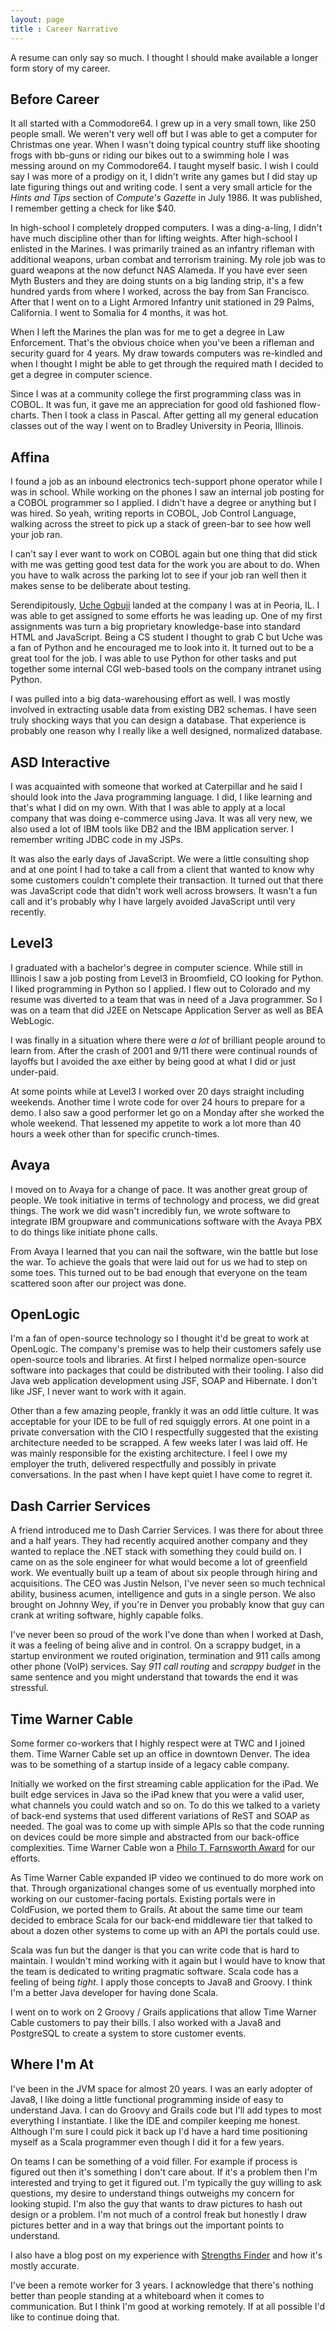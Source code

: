 ```yaml
---
layout: page
title : Career Narrative
---
```


A resume can only say so much.  I thought I should make available a longer form story of my career.

## Before Career
It all started with a Commodore64.  I grew up in a very small town, like 250 people small.  We weren't 
very well off but I was able to get a computer for Christmas one year.  When I wasn't doing typical 
country stuff like shooting frogs with bb-guns or riding our bikes out to a swimming hole I was messing
around on my Commodore64.  I taught myself basic.  I wish I could say I was more of a prodigy on it, I
didn't write any games but I did stay up late figuring things out and writing code.  I sent a very small
article for the _Hints and Tips_ section of _Compute's Gazette_ in July 1986.  It was published, I
remember getting a check for like $40.

In high-school I completely dropped computers.  I was a ding-a-ling, I didn't have much discipline other
than for lifting weights.  After high-school I enlisted in the Marines.  I was primarily trained as an
infantry rifleman with additional weapons, urban combat and terrorism training.  My role job was to guard 
weapons at the now defunct NAS Alameda.  If you have ever seen Myth Busters and they are doing stunts on a big 
landing strip, it's a few hundred yards from where I worked, across the bay from San Francisco.  After that
I went on to a Light Armored Infantry unit stationed in 29 Palms, California.  I went to Somalia for 4 
months, it was hot.

When I left the Marines the plan was for me to get a degree in Law Enforcement.  That's the obvious choice
when you've been a rifleman and security guard for 4 years.  My draw towards computers was re-kindled and
when I thought I might be able to get through the required math I decided to get a degree in computer
science.

Since I was at a community college the first programming class was in COBOL.  It was fun, it gave me an
appreciation for good old fashioned flow-charts.  Then I took a class in Pascal.  After getting all my
general education classes out of the way I went on to Bradley University in Peoria, Illinois.

## Affina 
I found a job as an inbound electronics tech-support phone operator while I was in school.  While working on the
phones I saw an internal job posting for a COBOL programmer so I applied.  I didn't have a degree or 
anything but I was hired.  So yeah, writing reports in COBOL, Job Control Language, walking across the 
street to pick up a stack of green-bar to see how well your job ran.  

I can't say I ever want to work on COBOL again but one thing that did stick with me was getting good test 
data for the work you are about to do.  When you have to walk across the parking lot to see if your job
ran well then it makes sense to be deliberate about testing.

Serendipitously, [Uche Ogbuji](http://uche.ogbuji.net/) landed at the company I was at in Peoria, IL.  I 
was able to get assigned to some efforts he was leading up.  One of my first assignments was turn a big 
proprietary knowledge-base into standard HTML and JavaScript.  Being a CS student I thought 
to grab C but Uche was a fan of Python and he encouraged me to look into it.  It turned out to be a great 
tool for the job. I was able to use Python for other tasks and put together some internal CGI web-based 
tools on the company intranet using Python.

I was pulled into a big data-warehousing effort as well.  I was mostly involved in extracting usable
data from existing DB2 schemas.  I have seen truly shocking ways that you can design a database.  That
experience is probably one reason why I really like a well designed, normalized database.

## ASD Interactive 
I was acquainted with someone that worked at Caterpillar and he said I should look into the Java programming
language.  I did, I like learning and that's what I did on my own.  With that I was able to apply at a
local company that was doing e-commerce using Java.  It was all very new, we also used a lot of IBM tools
like DB2 and the IBM application server.  I remember writing JDBC code in my JSPs.  

It was also the early days of JavaScript.  We were a little consulting shop and at one point I had to take 
a call from a client that wanted to know why some customers couldn't complete their transaction.  It turned 
out that there was JavaScript code that didn't work well across browsers.  It wasn't a fun call and it's 
probably why I have largely avoided JavaScript until very recently.

## Level3 
I graduated with a bachelor's degree in computer science.  While still in Illinois I saw a job posting from 
Level3 in Broomfield, CO looking for Python.  I liked programming in Python so I applied.  I flew out to 
Colorado and my resume was diverted to a team that was in need of a Java programmer.  So I was on a team 
that did J2EE on Netscape Application Server as well as BEA WebLogic.  

I was finally in a situation where there were _a lot_ of brilliant people around to learn from.  After the 
crash of 2001 and 9/11 there were continual rounds of layoffs but I avoided the axe either by being good
at what I did or just under-paid.

At some points while at Level3 I worked over 20 days straight including
weekends.  Another time I wrote code for over 24 hours to prepare for a demo.  I also saw a good performer
let go on a Monday after she worked the whole weekend.  That lessened my appetite to work a lot more than
40 hours a week other than for specific crunch-times.

## Avaya
I moved on to Avaya for a change of pace.  It was another great group of people.  We took initiative in terms
of technology and process, we did great things.  The work we did wasn't incredibly fun, we wrote software
to integrate IBM groupware and communications software with the Avaya PBX to do things like initiate phone
calls.

From Avaya I learned that you can nail the software, win the battle but lose the war.  To achieve the goals that
were laid out for us we had to step on some toes.  This turned out to be bad enough that everyone on the team
scattered soon after our project was done.

## OpenLogic
I'm a fan of open-source technology so I thought it'd be great to work at OpenLogic.  The company's premise was
to help their customers safely use open-source tools and libraries.  At first I helped normalize open-source
software into packages that could be distributed with their tooling.  I also did Java web application development
using JSF, SOAP and Hibernate.  I don't like JSF, I never want to work with it again.

Other than a few amazing people, frankly it was an odd little culture.  It was acceptable for your IDE to be
full of red squiggly errors.  At one point in a private conversation with the CIO I respectfully suggested that the 
existing architecture needed to be scrapped.  A few weeks later I was laid off.  He was mainly responsible for
the existing architecture.  I feel I owe my employer the truth, delivered respectfully and possibly in private 
conversations.  In the past when I have kept quiet I have come to regret it.

## Dash Carrier Services
A friend introduced me to Dash Carrier Services.  I was there for about three and a half years.  They had recently
acquired another company and they wanted to replace the .NET stack with something they could build on.  I came on as the sole
engineer for what would become a lot of greenfield work.  We eventually built up a team of about six people through hiring and
acquisitions.  The CEO was Justin Nelson, I've never seen so much technical ability, business acumen, 
intelligence and guts in a single person.  We also brought on Johnny Wey, if you're in Denver you probably
know that guy can crank at writing software, highly capable folks.

I've never been so proud of the work I've done than when I worked at Dash, it was a feeling of being alive
and in control.  On a scrappy budget, in a startup environment we routed origination, termination and 911 calls among
other phone (VoIP) services.  Say _911 call routing_ and _scrappy budget_ in the same sentence and you might 
understand that towards the end it was stressful.  

## Time Warner Cable
Some former co-workers that I highly respect were at TWC and I joined them. Time Warner Cable set up an office in 
downtown Denver.  The idea was to be something of a startup inside of a legacy cable company.  

Initially we worked on the first streaming cable application for the iPad.
We built edge services in Java so the iPad knew that you were a valid user, what channels you
could watch and so on.  To do this we talked to a variety of back-end systems that used different variations of
ReST and SOAP as needed.  The goal was to come up with simple APIs so that the code running on devices could be 
more simple and abstracted from our back-office complexities.  Time Warner Cable won 
a [Philo T. Farnsworth Award](https://en.wikipedia.org/wiki/Philo_T._Farnsworth_Award) for our efforts.

As Time Warner Cable expanded IP video we continued to do more work on that.  Through organizational changes
some of us eventually morphed into working on our customer-facing portals.  Existing portals were in ColdFusion, 
we ported them to Grails.  At about the same time our team decided to embrace Scala for our back-end middleware 
tier that talked to about a dozen other systems to come up with an API the portals could use.

Scala was fun but the danger is that you can write code that is hard to maintain.  I wouldn't mind working with it
again but I would have to know that the team is dedicated to writing pragmatic software.  Scala code has a 
feeling of being _tight_.  I apply those concepts to Java8 and Groovy.  I think I'm a better Java developer for 
having done Scala.  

I went on to work on 2 Groovy / Grails applications that allow Time Warner Cable customers to pay their bills.  I 
also worked with a Java8 and PostgreSQL to create a system to store customer events.

## Where I'm At
I've been in the JVM space for almost 20 years.  I was an early adopter of Java8, I like doing a little functional
programming inside of easy to understand Java.  I can do Groovy and Grails code but I'll add types to most everything
I instantiate.  I like the IDE and compiler keeping me honest.  Although I'm sure I could pick it back up I'd have a 
hard time positioning myself as a Scala programmer even though I did it for a few years.  

On teams I can be something of a void filler.  For example if process is figured out then it's something I don't 
care about.  If it's a problem then I'm interested and trying to get it figured out.  I'm typically the guy willing 
to ask questions, my desire to understand things outweighs my concern for looking stupid.  I'm also the guy that 
wants to draw pictures to hash out design or a problem.  I'm not much of a control freak but honestly I draw pictures 
better and in a way that brings out the important points to understand. 

I also have a blog post on my experience with [Strengths Finder](/2016/04/29/strengths-finder.html) and how it's 
mostly accurate.  

I've been a remote worker for 3 years.  I acknowledge that there's nothing better than people standing at a
whiteboard when it comes to communication.  But I think I'm good at working remotely.  If at all possible I'd 
like to continue doing that.


